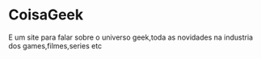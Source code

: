 # CoisaGeek

E um site para falar sobre o universo geek,toda as novidades na industria dos games,filmes,series etc